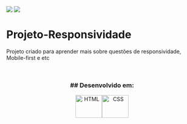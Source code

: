 

<img src="https://i.imgur.com/bmJ0BbK.jpg">
<img src="https://i.imgur.com/qRDykLu.jpg" >

# Projeto-Responsividade
Projeto criado para aprender mais sobre questões de responsividade, Mobile-first e etc

<br>
<h3 align="center"> ## Desenvolvido em:</h3>
<div align="center">
<img align="center" alt="HTML" height="60" width="70" src="https://cdn.worldvectorlogo.com/logos/html-1.svg"><img align="center" alt="CSS" height="60" width="70" src="https://cdn.worldvectorlogo.com/logos/css-3.svg">
</div>
